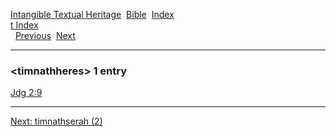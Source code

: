 [Intangible Textual Heritage](../../index)  [Bible](../index) 
[Index](index)   
[t Index](_t_)  
  [Previous](c11606)  [Next](c11608) 

------------------------------------------------------------------------

### &lt;timnathheres&gt; 1 entry

[Jdg 2:9](../kjv/jdg002.htm#009)  

------------------------------------------------------------------------

[Next: timnathserah (2)](c11608)
